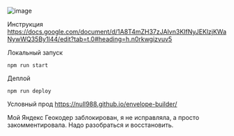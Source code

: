 ![image](https://github.com/null988/envelope-builder/assets/77774190/18bc6a90-b874-4b41-931f-dc7f44bb5584)

Инструкция
https://docs.google.com/document/d/1A8T4mZH37zJAlvn3KIfNyJEKlzjKWaNywWQ35By1l44/edit?tab=t.0#heading=h.n0rkwgizvuv5

Локальный запуск
```
npm run start
```

Деплой
```
npm run deploy
```

Условный прод
https://null988.github.io/envelope-builder/

Мой Яндекс Геокодер заблокирован, я не исправляла, а просто закомментировала. Надо разобраться и восстановить.